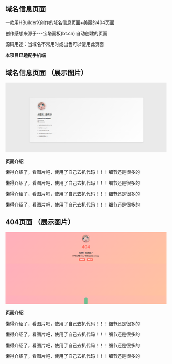 ## 域名信息页面

一款用HBuilderX创作的域名信息页面+美丽的404页面

创作感想来源于---宝塔面板(bt.cn) 自动创建的页面

源码用途：当域名不常用时或出售可以使用此页面

**本项目已适配手机端**


域名信息页面 （展示图片）
--------

![图片alt](./img/yuming01.png "展示图片")

**页面介绍**

懒得介绍了，看图片吧，使用了自己去扒代码！！！细节还是很多的

懒得介绍了，看图片吧，使用了自己去扒代码！！！细节还是很多的

懒得介绍了，看图片吧，使用了自己去扒代码！！！细节还是很多的

懒得介绍了，看图片吧，使用了自己去扒代码！！！细节还是很多的




404页面 （展示图片）
--------

![图片alt](./img/404-01.png "展示图片")

**页面介绍**

懒得介绍了，看图片吧，使用了自己去扒代码！！！细节还是很多的

懒得介绍了，看图片吧，使用了自己去扒代码！！！细节还是很多的

懒得介绍了，看图片吧，使用了自己去扒代码！！！细节还是很多的

懒得介绍了，看图片吧，使用了自己去扒代码！！！细节还是很多的






